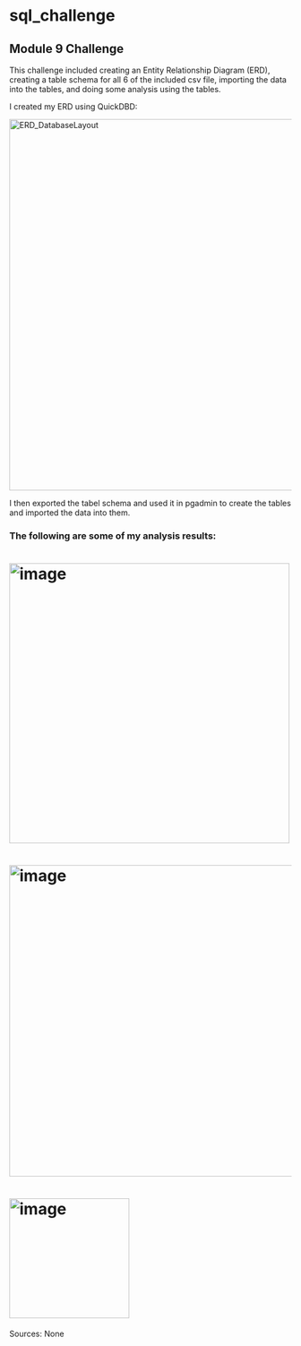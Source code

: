 # sql_challenge
## Module 9 Challenge

This challenge included creating an Entity Relationship Diagram (ERD), creating a table schema for all 6 of the included csv file, importing the data into the tables, and doing some analysis using the tables.

I created my ERD using QuickDBD:

<img width="663" alt="ERD_DatabaseLayout" src="https://github.com/JacqueLeeMeyer/sql_challenge/assets/149394665/0cdd149e-78b9-4594-b6b3-61054b3d29d5">

I then exported the tabel schema and used it in pgadmin to create the tables and imported the data into them.

### The following are some of my analysis results:

# <img width="500" alt="image" src="https://github.com/JacqueLeeMeyer/sql_challenge/assets/149394665/686a61be-bdc2-4f24-925c-9d423e36487a">


# <img width="556" alt="image" src="https://github.com/JacqueLeeMeyer/sql_challenge/assets/149394665/86e92f1b-4dd1-4495-bf3c-334de493a777">


# <img width="214" alt="image" src="https://github.com/JacqueLeeMeyer/sql_challenge/assets/149394665/0e4622a8-cbc2-4940-b63f-c2db4d0f4818">


Sources: None
